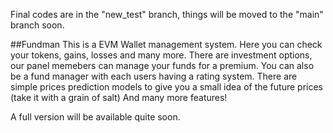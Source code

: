 Final codes are in the "new_test" branch, things will be moved to the "main" branch soon.

##Fundman
This is a EVM Wallet management system. Here you can check your tokens, gains, losses and many more.
There are investment options, our panel memebers can manage your funds for a premium.
You can also be a fund manager with each users having a rating system.
There are simple prices prediction models to give you a small idea of the future prices (take it with a grain of salt)
And many more features!

A full version will be available quite soon.
